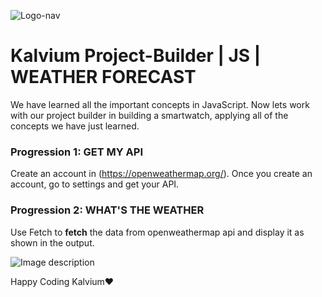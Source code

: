 ![Logo-nav](https://s3.ap-south-1.amazonaws.com/kalvi-education.github.io/front-end-web-development/Kalvium-Logo.png)

# Kalvium Project-Builder | JS | WEATHER FORECAST

We have learned all the important concepts in JavaScript. Now lets work with our project builder in building a smartwatch, applying all of the concepts we have just learned.

### Progression 1: GET MY API
Create an account in (https://openweathermap.org/). Once you create an account, go to settings and get your API.

### Progression 2: WHAT'S THE WEATHER
Use Fetch to **fetch** the data from openweathermap api and display it as shown in the output. 

![Image description](https://s3.ap-south-1.amazonaws.com/kalvi-education.github.io/front-end-web-development/weather-forecast-lab.png)


Happy Coding Kalvium❤️
